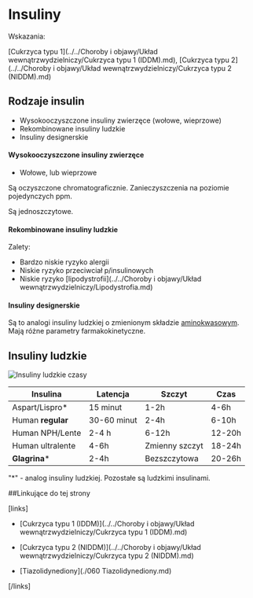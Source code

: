 # Insuliny

Wskazania:

[Cukrzyca typu 1](../../Choroby i objawy/Układ wewnątrzwydzielniczy/Cukrzyca typu 1 (IDDM).md), [Cukrzyca typu 2](../../Choroby i objawy/Układ wewnątrzwydzielniczy/Cukrzyca typu 2 (NIDDM).md)



## Rodzaje insulin

- Wysokooczyszczone insuliny zwierzęce (wołowe, wieprzowe)
- Rekombinowane insuliny ludzkie
- Insuliny designerskie




#### Wysokooczyszczone insuliny zwierzęce

- Wołowe, lub wieprzowe

Są oczyszczone chromatograficznie. Zanieczyszczenia na poziomie pojedynczych ppm.

Są jednoszczytowe.



#### Rekombinowane insuliny ludzkie

Zalety:

- Bardzo niskie ryzyko alergii
- Niskie ryzyko przeciwciał p/insulinowych
- Niskie ryzyko [lipodystrofii](../../Choroby i objawy/Układ wewnątrzwydzielniczy/Lipodystrofia.md)





#### Insuliny designerskie

Są to analogi insuliny ludzkiej o zmienionym składzie <u>aminokwasowym</u>. Mają różne parametry farmakokinetyczne.



## Insuliny ludzkie

![Insuliny ludzkie czasy](img/insuliny-ludzkie-czasy.png)

| Insulina          | Latencja    | Szczyt         | Czas   |
| ----------------- | ----------- | -------------- | ------ |
| Aspart/Lispro*    | 15 minut    | 1-2h           | 4-6h   |
| Human **regular** | 30-60 minut | 2-4h           | 6-10h  |
| Human NPH/Lente   | 2-4 h       | 6-12h          | 12-20h |
| Human ultralente  | 4-6h        | Zmienny szczyt | 18-24h |
| **Glagrina***     | 2-4h        | Bezszczytowa   | 20-26h |

"*" - analog insuliny ludzkiej. Pozostałe są ludzkimi insulinami.



##Linkujące do tej strony

[links]

- [Cukrzyca typu 1 (IDDM)](../../Choroby i objawy/Układ wewnątrzwydzielniczy/Cukrzyca typu 1 (IDDM).md)

- [Cukrzyca typu 2 (NIDDM)](../../Choroby i objawy/Układ wewnątrzwydzielniczy/Cukrzyca typu 2 (NIDDM).md)

- [Tiazolidynediony](./060 Tiazolidynediony.md)


[/links]












